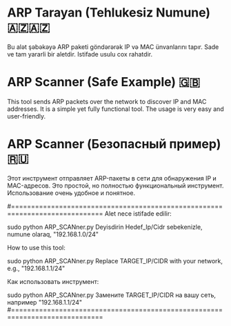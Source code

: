 # ARP Tarayan (Tehlukesiz Numune) 🇦🇿🇦🇿
Bu alət şəbəkəyə ARP paketi göndərərək IP və MAC ünvanlarını tapır.
Sade ve tam yararli bir aletdir. Istifade usulu cox rahatdir.

# ARP Scanner (Safe Example) 🇬🇧
This tool sends ARP packets over the network to discover IP and MAC addresses. 
It is a simple yet fully functional tool. 
The usage is very easy and user-friendly.

# ARP Scanner (Безопасный пример) 🇷🇺
Этот инструмент отправляет ARP-пакеты в сети для обнаружения IP и MAC-адресов. 
Это простой, но полностью функциональный инструмент. 
Использование очень удобное и понятное.

#=============================================================================
Alet nece istifade edilir:

sudo python ARP_SCANner.py
Deyisdirin Hedef_Ip/Cidr sebekenizle, numune olaraq, "192.168.1.0/24"

How to use this tool:

sudo python ARP_SCANner.py
Replace TARGET_IP/CIDR with your network, e.g., "192.168.1.1/24"

Как использовать инструмент:

sudo python ARP_SCANner.py
Замените TARGET_IP/CIDR на вашу сеть, например "192.168.1.1/24"
#=============================================================================
